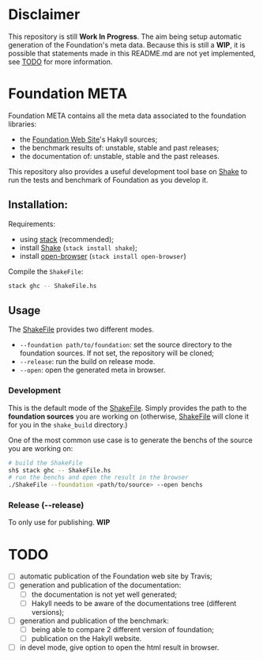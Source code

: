 # Disclaimer

This repository is still **Work In Progress**. The aim being setup
automatic generation of the Foundation's meta data. Because this is still
a **WIP**, it is possible that statements made in this README.md are not
yet implemented, see [TODO](#TODO) for more information.

# Foundation META

Foundation META contains all the meta data associated to the foundation
libraries:

* the [Foundation Web Site](https://haskell-foundation.github.io)'s Hakyll
  sources;
* the benchmark results of: unstable, stable and past releases;
* the documentation of: unstable, stable and the past releases.

This repository also provides a useful development tool base on
[Shake](http://shakebuild.com) to run the tests and benchmark of Foundation as
you develop it.

## Installation:

Requirements:

* using [stack](https://haskellstack.org) (recommended);
* install [Shake](http://shakebuild.com) (`stack install shake`);
* install [open-browser](http://hackage.haskell.org/package/open-browser)
  (`stack install open-browser`)

Compile the `ShakeFile`:

```bash
stack ghc -- ShakeFile.hs
```

## Usage

The [ShakeFile](ShakeFile.hs) provides two different modes.

* `--foundation path/to/foundation`: set the source directory to the foundation
  sources. If not set, the repository will be cloned;
* `--release`: run the build on release mode.
* `--open`: open the generated meta in browser.

### Development

This is the default mode of the [ShakeFile](ShakeFile.hs). Simply provides the
path to the **foundation sources** you are working on (otherwise,
[ShakeFile](ShakeFile.hs) will clone it for you in the `shake_build` directory.)

One of the most common use case is to generate the benchs of the source you are
working on:

```bash
# build the ShakeFile
sh$ stack ghc -- ShakeFile.hs
# run the benchs and open the result in the browser
./ShakeFile --foundation <path/to/source> --open benchs
```

### Release (--release)

To only use for publishing. **WIP**

# TODO

* [ ] automatic publication of the Foundation web site by Travis;
* [ ] generation and publication of the documentation:
  * [ ] the documentation is not yet well generated;
  * [ ] Hakyll needs to be aware of the documentations tree (different versions);
* [ ] generation and publication of the benchmark:
  * [ ] being able to compare 2 different version of foundation;
  * [ ] publication on the Hakyll website.
* [ ] in devel mode, give option to open the html result in browser.
